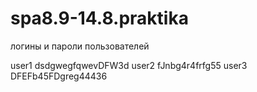 # spa8.9-14.8.praktika

логины и пароли пользователей

user1 dsdgwegfqwevDFW3d
user2 fJnbg4r4frfg55
user3 DFEFb45FDgreg44436
